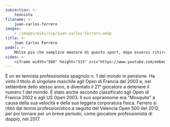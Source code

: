 ```yaml
---
subsection: >-
    tennista
filename: >-
    juan-carlos-ferrero
images:
    - /images/wiki/vip/juan-carlos-ferrero.webp
title: >-
    Juan Carlos Ferrero
padel: >-
    Molto più che semplice amatore di questo sport, dopo essersi ritirato dal tennis professionistico ha comunque deciso di partecipare, ritornando ad un livello agonistico, ad alcune edizioni del World Padel Tour negli anni tra il suo ritiro (2012) agli anni della sua ripresa da doppista (2017).
video: >-
    <iframe width="560" height="315" src="https://www.youtube.com/embed/y3lyUaEWZRM" title="YouTube video player" frameborder="0" allow="accelerometer; autoplay; clipboard-write; encrypted-media; gyroscope; picture-in-picture" allowfullscreen></iframe>
---
```

È un ex tennista professionista spagnolo n. 1 del mondo in pensione. Ha vinto il titolo di singolare maschile agli Open di Francia del 2003 e, nel settembre dello stesso anno, è diventato il 21° giocatore a detenere il numero 1 del mondo. È stato anche secondo classificato agli Open di Francia 2002 e agli US Open 2003. Il suo soprannome era "Mosquito" a causa della sua velocità e della sua leggera corporatura fisica. Ferrero si ritirò dal tennis professionistico a seguito del Valencia Open 500 del 2012, per poi tornare per un breve periodo, come giocatore professionista di doppio, nel 2017.